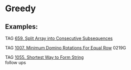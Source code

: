 # Greedy


## Examples:

TAG 
[659. Split Array into Consecutive Subsequences](https://leetcode.com/problems/split-array-into-consecutive-subsequences/)

TAG
[1007. Minimum Domino Rotations For Equal Row](https://leetcode.com/problems/minimum-domino-rotations-for-equal-row/)
0219G

TAG
[1055. Shortest Way to Form String](https://leetcode.com/problems/shortest-way-to-form-string/)
\
follow ups